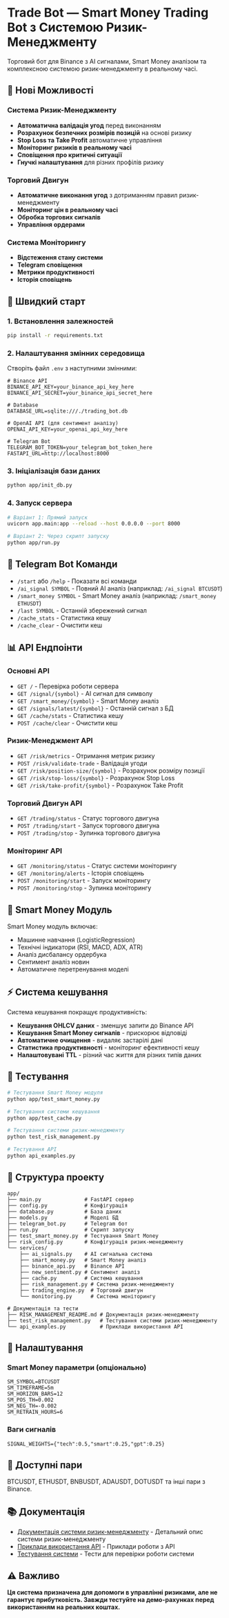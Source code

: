# Trade Bot — Smart Money Trading Bot з Системою Ризик-Менеджменту

Торговий бот для Binance з AI сигналами, Smart Money аналізом та комплексною системою ризик-менеджменту в реальному часі.

## 🚀 Нові Можливості

### Система Ризик-Менеджменту

- **Автоматична валідація угод** перед виконанням
- **Розрахунок безпечних розмірів позицій** на основі ризику
- **Stop Loss та Take Profit** автоматичне управління
- **Моніторинг ризиків в реальному часі**
- **Сповіщення про критичні ситуації**
- **Гнучкі налаштування** для різних профілів ризику

### Торговий Двигун

- **Автоматичне виконання угод** з дотриманням правил ризик-менеджменту
- **Моніторинг цін в реальному часі**
- **Обробка торгових сигналів**
- **Управління ордерами**

### Система Моніторингу

- **Відстеження стану системи**
- **Telegram сповіщення**
- **Метрики продуктивності**
- **Історія сповіщень**

## 🚀 Швидкий старт

### 1. Встановлення залежностей

```bash
pip install -r requirements.txt
```

### 2. Налаштування змінних середовища

Створіть файл `.env` з наступними змінними:

```env
# Binance API
BINANCE_API_KEY=your_binance_api_key_here
BINANCE_API_SECRET=your_binance_api_secret_here

# Database
DATABASE_URL=sqlite:///./trading_bot.db

# OpenAI API (для сентимент аналізу)
OPENAI_API_KEY=your_openai_api_key_here

# Telegram Bot
TELEGRAM_BOT_TOKEN=your_telegram_bot_token_here
FASTAPI_URL=http://localhost:8000
```

### 3. Ініціалізація бази даних

```bash
python app/init_db.py
```

### 4. Запуск сервера

```bash
# Варіант 1: Прямий запуск
uvicorn app.main:app --reload --host 0.0.0.0 --port 8000

# Варіант 2: Через скрипт запуску
python app/run.py
```

## 🤖 Telegram Bot Команди

- `/start` або `/help` - Показати всі команди
- `/ai_signal SYMBOL` - Повний AI аналіз (наприклад: `/ai_signal BTCUSDT`)
- `/smart_money SYMBOL` - Smart Money аналіз (наприклад: `/smart_money ETHUSDT`)
- `/last SYMBOL` - Останній збережений сигнал
- `/cache_stats` - Статистика кешу
- `/cache_clear` - Очистити кеш

## 📊 API Ендпоінти

### Основні API

- `GET /` - Перевірка роботи сервера
- `GET /signal/{symbol}` - AI сигнал для символу
- `GET /smart_money/{symbol}` - Smart Money аналіз
- `GET /signals/latest/{symbol}` - Останній сигнал з БД
- `GET /cache/stats` - Статистика кешу
- `POST /cache/clear` - Очистити кеш

### Ризик-Менеджмент API

- `GET /risk/metrics` - Отримання метрик ризику
- `POST /risk/validate-trade` - Валідація угоди
- `GET /risk/position-size/{symbol}` - Розрахунок розміру позиції
- `GET /risk/stop-loss/{symbol}` - Розрахунок Stop Loss
- `GET /risk/take-profit/{symbol}` - Розрахунок Take Profit

### Торговий Двигун API

- `GET /trading/status` - Статус торгового двигуна
- `POST /trading/start` - Запуск торгового двигуна
- `POST /trading/stop` - Зупинка торгового двигуна

### Моніторинг API

- `GET /monitoring/status` - Статус системи моніторингу
- `GET /monitoring/alerts` - Історія сповіщень
- `POST /monitoring/start` - Запуск моніторингу
- `POST /monitoring/stop` - Зупинка моніторингу

## 🧠 Smart Money Модуль

Smart Money модуль включає:

- Машинне навчання (LogisticRegression)
- Технічні індикатори (RSI, MACD, ADX, ATR)
- Аналіз дисбалансу ордербука
- Сентимент аналіз новин
- Автоматичне перетренування моделі

## ⚡ Система кешування

Система кешування покращує продуктивність:

- **Кешування OHLCV даних** - зменшує запити до Binance API
- **Кешування Smart Money сигналів** - прискорює відповіді
- **Автоматичне очищення** - видаляє застарілі дані
- **Статистика продуктивності** - моніторинг ефективності кешу
- **Налаштовувані TTL** - різний час життя для різних типів даних

## 🧪 Тестування

```bash
# Тестування Smart Money модуля
python app/test_smart_money.py

# Тестування системи кешування
python app/test_cache.py

# Тестування системи ризик-менеджменту
python test_risk_management.py

# Тестування API
python api_examples.py
```

## 📁 Структура проекту

```
app/
├── main.py              # FastAPI сервер
├── config.py            # Конфігурація
├── database.py          # База даних
├── models.py            # Моделі БД
├── telegram_bot.py      # Telegram бот
├── run.py               # Скрипт запуску
├── test_smart_money.py  # Тестування Smart Money
├── risk_config.py       # Конфігурація ризик-менеджменту
└── services/
    ├── ai_signals.py    # AI сигнальна система
    ├── smart_money.py   # Smart Money аналіз
    ├── binance_api.py   # Binance API
    ├── new_sentiment.py # Сентимент аналіз
    ├── cache.py         # Система кешування
    ├── risk_management.py # Система ризик-менеджменту
    ├── trading_engine.py  # Торговий двигун
    └── monitoring.py      # Система моніторингу

# Документація та тести
├── RISK_MANAGEMENT_README.md # Документація ризик-менеджменту
├── test_risk_management.py   # Тестування системи ризик-менеджменту
└── api_examples.py           # Приклади використання API
```

## 🔧 Налаштування

### Smart Money параметри (опціонально)

```env
SM_SYMBOL=BTCUSDT
SM_TIMEFRAME=5m
SM_HORIZON_BARS=12
SM_POS_TH=0.002
SM_NEG_TH=-0.002
SM_RETRAIN_HOURS=6
```

### Ваги сигналів

```env
SIGNAL_WEIGHTS={"tech":0.5,"smart":0.25,"gpt":0.25}
```

## 🎯 Доступні пари

BTCUSDT, ETHUSDT, BNBUSDT, ADAUSDT, DOTUSDT та інші пари з Binance.

## 📚 Документація

- [Документація системи ризик-менеджменту](RISK_MANAGEMENT_README.md) - Детальний опис системи ризик-менеджменту
- [Приклади використання API](api_examples.py) - Приклади роботи з API
- [Тестування системи](test_risk_management.py) - Тести для перевірки роботи системи

## ⚠️ Важливо

**Ця система призначена для допомоги в управлінні ризиками, але не гарантує прибутковість. Завжди тестуйте на демо-рахунках перед використанням на реальних коштах.**
